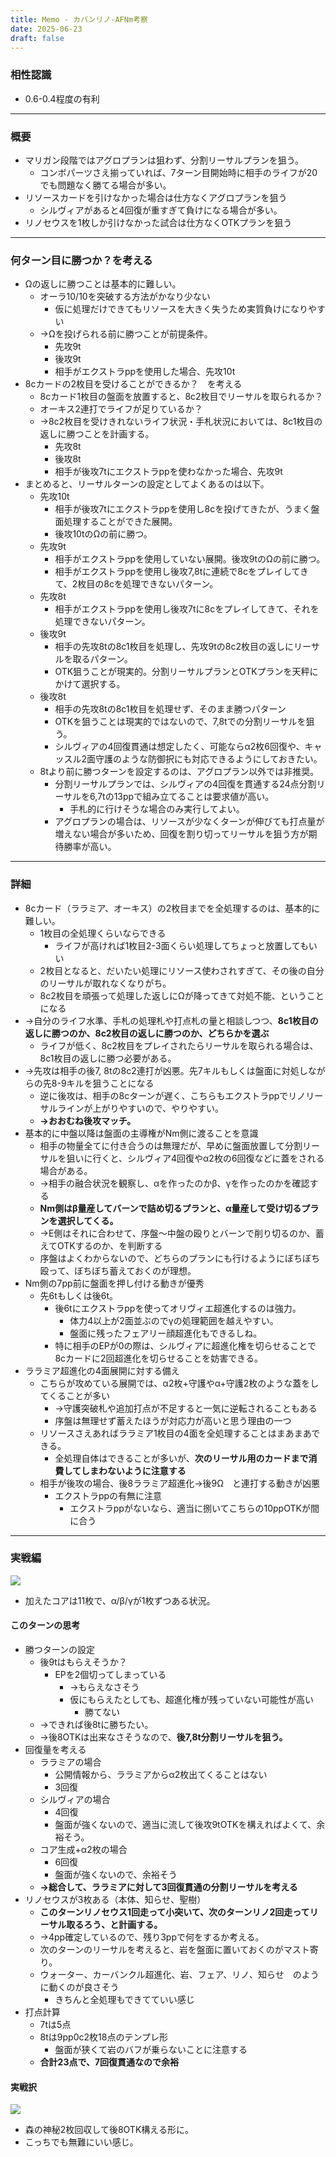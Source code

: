 ```yaml
---
title: Memo - カバンリノ-AFNm考察
date: 2025-06-23
draft: false
---
```

### 相性認識
- 0.6-0.4程度の有利
---
### 概要
- マリガン段階ではアグロプランは狙わず、分割リーサルプランを狙う。
	- コンボパーツさえ揃っていれば、7ターン目開始時に相手のライフが20でも問題なく勝てる場合が多い。
- リソースカードを引けなかった場合は仕方なくアグロプランを狙う
	- シルヴィアがあると4回復が重すぎて負けになる場合が多い。
- リノセウスを1枚しか引けなかった試合は仕方なくOTKプランを狙う
---
### 何ターン目に勝つか？を考える 
- Ωの返しに勝つことは基本的に難しい。
	- オーラ10/10を突破する方法がかなり少ない
		- 仮に処理だけできてもリソースを大きく失うため実質負けになりやすい
	- →Ωを投げられる前に勝つことが前提条件。
		- 先攻9t
		- 後攻9t
		- 相手がエクストラppを使用した場合、先攻10t
- 8cカードの2枚目を受けることができるか？　を考える
	- 8cカード1枚目の盤面を放置すると、8c2枚目でリーサルを取られるか？
	- オーキス2連打でライフが足りているか？
	- →8c2枚目を受けきれないライフ状況・手札状況においては、8c1枚目の返しに勝つことを計画する。
		- 先攻8t
		- 後攻8t
		- 相手が後攻7tにエクストラppを使わなかった場合、先攻9t
- まとめると、リーサルターンの設定としてよくあるのは以下。
	- 先攻10t
		- 相手が後攻7tにエクストラppを使用し8cを投げてきたが、うまく盤面処理することができた展開。
		- 後攻10tのΩの前に勝つ。
	- 先攻9t
		- 相手がエクストラppを使用していない展開。後攻9tのΩの前に勝つ。
		- 相手がエクストラppを使用し後攻7,8tに連続で8cをプレイしてきて、2枚目の8cを処理できないパターン。
	- 先攻8t
		- 相手がエクストラppを使用し後攻7tに8cをプレイしてきて、それを処理できないパターン。
	- 後攻9t
		- 相手の先攻8tの8c1枚目を処理し、先攻9tの8c2枚目の返しにリーサルを取るパターン。
		- OTK狙うことが現実的。分割リーサルプランとOTKプランを天秤にかけて選択する。
	- 後攻8t
		- 相手の先攻8tの8c1枚目を処理せず、そのまま勝つパターン
		- OTKを狙うことは現実的ではないので、7,8tでの分割リーサルを狙う。
		- シルヴィアの4回復貫通は想定したく、可能ならα2枚6回復や、キャッスル2面守護のような防御択にも対応できるようにしておきたい。
	- 8tより前に勝つターンを設定するのは、アグロプラン以外では非推奨。
		- 分割リーサルプランでは、シルヴィアの4回復を貫通する24点分割リーサルを6,7tの13ppで組み立てることは要求値が高い。
			- 手札的に行けそうな場合のみ実行してよい。
		- アグロプランの場合は、リソースが少なくターンが伸びても打点量が増えない場合が多いため、回復を割り切ってリーサルを狙う方が期待勝率が高い。
---
### 詳細
- 8cカード（ララミア、オーキス）の2枚目までを全処理するのは、基本的に難しい。
	- 1枚目の全処理くらいならできる
		- ライフが高ければ1枚目2-3面くらい処理してちょっと放置してもいい
	- 2枚目となると、だいたい処理にリソース使わされすぎて、その後の自分のリーサルが取れなくなりがち。
	- 8c2枚目を頑張って処理した返しにΩが降ってきて対処不能、ということになる
- →自分のライフ水準、手札の処理札や打点札の量と相談しつつ、**8c1枚目の返しに勝つのか、8c2枚目の返しに勝つのか、どちらかを選ぶ**
	- ライフが低く、8c2枚目をプレイされたらリーサルを取られる場合は、8c1枚目の返しに勝つ必要がある。
- →先攻は相手の後7, 8tの8c2連打が凶悪。先7キルもしくは盤面に対処しながらの先8-9キルを狙うことになる
	- 逆に後攻は、相手の8cターンが遅く、こちらもエクストラppでリノリーサルラインが上がりやすいので、やりやすい。
	- **→おおむね後攻マッチ。**
- 基本的に中盤以降は盤面の主導権がNm側に渡ることを意識
	- 相手の物量全てに付き合うのは無理だが、早めに盤面放置して分割リーサルを狙いに行くと、シルヴィア4回復やα2枚の6回復などに蓋をされる場合がある。
	- →相手の融合状況を観察し、αを作ったのかβ、γを作ったのかを確認する
	- **Nm側はβ量産してバーンで詰め切るプランと、α量産して受け切るプランを選択してくる。**
	- →E側はそれに合わせて、序盤〜中盤の殴りとバーンで削り切るのか、蓄えてOTKするのか、を判断する
	- 序盤はよくわからないので、どちらのプランにも行けるようにぼちぼち殴って、ぼちぼち蓄えておくのが理想。
- Nm側の7pp前に盤面を押し付ける動きが優秀
	- 先6tもしくは後6t。
		- 後6tにエクストラppを使ってオリヴィエ超進化するのは強力。
			- 体力4以上が2面並ぶのでγの処理範囲を越えやすい。
			- 盤面に残ったフェアリー顔超進化もできるしね。
		- 特に相手のEPが0の際は、シルヴィアに超進化権を切らせることで8cカードに2回超進化を切らせることを妨害できる。
- ララミア超進化の4面展開に対する備え
	- こちらが攻めている展開では、α2枚+守護やα+守護2枚のような蓋をしてくることが多い
		- →守護突破札や追加打点が不足すると一気に逆転されることもある
		- 序盤は無理せず蓄えたほうが対応力が高いと思う理由の一つ
	- リソースさえあればララミア1枚目の4面を全処理することはまあまあできる。
		- 全処理自体はできることが多いが、**次のリーサル用のカードまで消費してしまわないように注意する**
	- 相手が後攻の場合、後8ララミア超進化→後9Ω　と連打する動きが凶悪
		- エクストラppの有無に注意
			- エクストラppがないなら、適当に捌いてこちらの10ppOTKが間に合う
---
### 実戦編
![](20250623173835.png)
- 加えたコアは11枚で、α/β/γが1枚ずつある状況。
#### このターンの思考
- 勝つターンの設定
	- 後9tはもらえそうか？
		- EPを2個切ってしまっている
			- →もらえなさそう
			- 仮にもらえたとしても、超進化権が残っていない可能性が高い
				- 勝てない
	- →できれば後8tに勝ちたい。
	- →後8OTKは出来なさそうなので、**後7,8t分割リーサルを狙う。**
- 回復量を考える
	- ララミアの場合
		- 公開情報から、ララミアからα2枚出てくることはない
		- 3回復
	- シルヴィアの場合
		- 4回復
		- 盤面が強くないので、適当に流して後攻9tOTKを構えればよくて、余裕そう。
	- コア生成+α2枚の場合
		- 6回復
		- 盤面が強くないので、余裕そう
	- **→総合して、ララミアに対して3回復貫通の分割リーサルを考える**
- リノセウスが3枚ある（本体、知らせ、聖樹）
	- **このターンリノセウス1回走って小突いて、次のターンリノ2回走ってリーサル取るろう、と計画する。**
	- →4pp確定しているので、残り3ppで何をするか考える。
	- 次のターンのリーサルを考えると、岩を盤面に置いておくのがマスト寄り。
	- ウォーター、カーバンクル超進化、岩、フェア、リノ、知らせ　のように動くのが良さそう
		- きちんと全処理もできてていい感じ
- 打点計算
	- 7tは5点
	- 8tは9pp0c2枚18点のテンプレ形
		- 盤面が狭くて岩のバフが乗らないことに注意する
	- **合計23点で、7回復貫通なので余裕**
#### 実戦択
![](20250623181237.png)
- 森の神秘2枚回収して後8OTK構える形に。
- こっちでも無難にいい感じ。